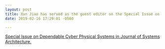 ```yaml
---
layout: post
title: Xun Jiao has served as the guest editor on the Special Issue on Dependable Cyber Physical Systems in Journal of Systems Architecture. Please consider to submit! 
date: 2019-02-16 17:29:01 -0500

---
```


[Special Issue on Dependable Cyber Physical Systems in Journal of Systems Architecture.](https://www.journals.elsevier.com/journal-of-systems-architecture/call-for-papers/special-issue-on-dependable-cyber-physical-systems-sidcps19)
